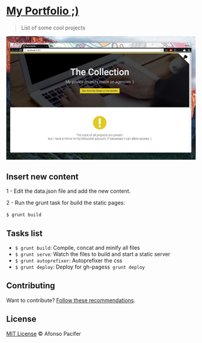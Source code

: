 # [My Portfolio ;)](http://afonsopacifer.github.io/my-portfolio/)

> List of some cool projects

![the collection website](my-portfolio-website.jpg)

## Insert new content

1 - Edit the data.json file and add the new content.

2 - Run the grunt task for build the static pages:

`$ grunt build`

## Tasks list

- `$ grunt build`: Compile, concat and minify all files
- `$ grunt serve`: Watch the files to build and start a static server
- `$ grunt autoprefixer`: Autoprefixer the css
- `$ grunt deploy`: Deploy for gh-pages`$ grunt deploy`

## Contributing

Want to contribute? [Follow these recommendations](https://github.com/afonsopacifer/my-portfolio/blob/master/CONTRIBUTING.md).

## License

[MIT License](https://github.com/afonsopacifer/my-portfolio/blob/master/LICENSE.md) © Afonso Pacifer
